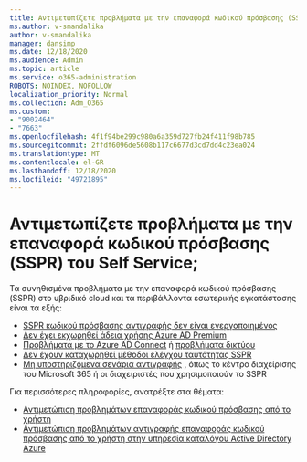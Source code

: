```yaml
---
title: Αντιμετωπίζετε προβλήματα με την επαναφορά κωδικού πρόσβασης (SSPR) του Self Service;
ms.author: v-smandalika
author: v-smandalika
manager: dansimp
ms.date: 12/18/2020
ms.audience: Admin
ms.topic: article
ms.service: o365-administration
ROBOTS: NOINDEX, NOFOLLOW
localization_priority: Normal
ms.collection: Adm_O365
ms.custom:
- "9002464"
- "7663"
ms.openlocfilehash: 4f1f94be299c980a6a359d727fb24f411f98b785
ms.sourcegitcommit: 2ffdf6096de5608b117c6677d3cd7dd4c23ea024
ms.translationtype: MT
ms.contentlocale: el-GR
ms.lasthandoff: 12/18/2020
ms.locfileid: "49721895"
---
```

# <a name="having-self-service-password-reset-sspr-problems"></a>Αντιμετωπίζετε προβλήματα με την επαναφορά κωδικού πρόσβασης (SSPR) του Self Service;

Τα συνηθισμένα προβλήματα με την επαναφορά κωδικού πρόσβασης (SSPR) στο υβριδικό cloud και τα περιβάλλοντα εσωτερικής εγκατάστασης είναι τα εξής:

- [SSPR κωδικού πρόσβασης αντιγραφής δεν είναι ενεργοποιημένος](https://docs.microsoft.com/azure/active-directory/authentication/tutorial-enable-sspr-writeback)
- [Δεν έχει εκχωρηθεί άδεια χρήσης Azure AD Premium](https://docs.microsoft.com/azure/active-directory/authentication/concept-sspr-licensing)
- [Προβλήματα με το Azure AD Connect](https://docs.microsoft.com/azure/active-directory/hybrid/tshoot-connect-sync-errors) ή [προβλήματα δικτύου](https://docs.microsoft.com/azure/active-directory/hybrid/tshoot-connect-connectivity)
- [Δεν έχουν καταχωρηθεί μέθοδοι ελέγχου ταυτότητας SSPR](https://mysignins.microsoft.com/security-info)
- [Μη υποστηριζόμενα σενάρια αντιγραφής](https://docs.microsoft.com/azure/active-directory/authentication/concept-sspr-writeback#unsupported-writeback-operations) , όπως το κέντρο διαχείρισης του Microsoft 365 ή οι διαχειριστές που χρησιμοποιούν το SSPR


Για περισσότερες πληροφορίες, ανατρέξτε στα θέματα:

- [Αντιμετώπιση προβλημάτων επαναφοράς κωδικού πρόσβασης από το χρήστη](https://docs.microsoft.com/azure/active-directory/authentication/troubleshoot-sspr)
- [Αντιμετώπιση προβλημάτων αντιγραφής επαναφοράς κωδικού πρόσβασης από το χρήστη στην υπηρεσία καταλόγου Active Directory Azure](https://docs.microsoft.com/azure/active-directory/authentication/troubleshoot-sspr-writeback)
